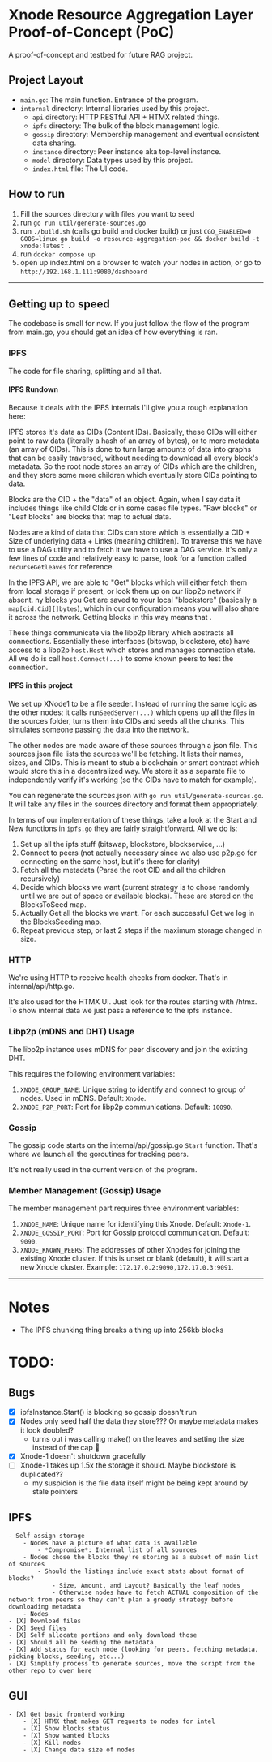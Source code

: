 # Xnode Resource Aggregation Layer Proof-of-Concept (PoC)

A proof-of-concept and testbed for future RAG project.

## Project Layout

- `main.go`: The main function. Entrance of the program.
- `internal` directory: Internal libraries used by this project.
  - `api` directory: HTTP RESTful API + HTMX related things.
  - `ipfs` directory: The bulk of the block management logic.
  - `gossip` directory: Membership management and eventual consistent data sharing.
  - `instance` directory: Peer instance aka top-level instance.
  - `model` directory: Data types used by this project.
  - `index.html` file: The UI code.

## How to run


1. Fill the sources directory with files you want to seed
1. run `go run util/generate-sources.go`
1. run `./build.sh` (calls go build and docker build) or just `CGO_ENABLED=0 GOOS=linux go build -o resource-aggregation-poc && docker build -t xnode:latest .`
1. run `docker compose up`
1. open up index.html on a browser to watch your nodes in action, or go to `http://192.168.1.111:9080/dashboard`


---


## Getting up to speed
The codebase is small for now. 
If you just follow the flow of the program from main.go, 
you should get an idea of how everything is ran.

### IPFS
The code for file sharing, splitting and all that.

#### IPFS Rundown
Because it deals with the IPFS internals I'll give you a rough explanation here:
 
IPFS stores it's data as CIDs (Content IDs).
Basically, these CIDs will either point to raw data (literally a hash of an array of bytes), or to more metadata (an array of CIDs).
This is done to turn large amounts of data into graphs that can be easily traversed, without needing to download all every block's metadata.
So the root node stores an array of CIDs which are the children, and they store some more children which eventually store CIDs pointing to data.

Blocks are the CID + the "data" of an object.
Again, when I say data it includes things like child CIds or in some cases file types.
"Raw blocks" or "Leaf blocks" are blocks that map to actual data.

Nodes are a kind of data that CIDs can store which is essentially a CID + Size of underlying data + Links (meaning children).
To traverse this we have to use a DAG utility and to fetch it we have to use a DAG service.
It's only a few lines of code and relatively easy to parse, look for a function called `recurseGetleaves` for reference.

In the IPFS API, we are able to "Get" blocks which will either fetch them from local storage if present, or look them up on our libp2p network if absent.
ny blocks you Get are saved to your local "blockstore" (basically a `map[cid.Cid][]bytes`), which in our configuration means you will also share it across the network.
Getting blocks in this way means that .

These things communicate via the libp2p library which abstracts all connections. 
Essentially these interfaces (bitswap, blockstore, etc) have access to a libp2p `host.Host` which stores and manages connection state.
All we do is call `host.Connect(...)` to some known peers to test the connection.

#### IPFS in this project

We set up XNode1 to be a file seeder.
Instead of running the same logic as the other nodes; 
it calls `runSeedServer(...)` which opens up all the files in the sources folder, turns them into CIDs and seeds all the chunks.
This simulates someone passing the data into the network.

The other nodes are made aware of these sources through a json file.
This sources.json file lists the sources we'll be fetching.
It lists their names, sizes, and CIDs.
This is meant to stub a blockchain or smart contract which would store this in a decentralized way.
We store it as a separate file to independently verify it's working (so the CIDs have to match for example).

You can regenerate the sources.json with `go run util/generate-sources.go`.
It will take any files in the sources directory and format them appropriately.

In terms of our implementation of these things, take a look at the Start and New functions in `ipfs.go` they are fairly straightforward.
All we do is:
1. Set up all the ipfs stuff (bitswap, blockstore, blockservice, ...)
1. Connect to peers (not actually necessary since we also use p2p.go for connecting on the same host, but it's there for clarity)
1. Fetch all the metadata (Parse the root CID and all the children recursively)
1. Decide which blocks we want (current strategy is to chose randomly until we are out of space or available blocks). These are stored on the BlocksToSeed map.
1. Actually Get all the blocks we want. For each successful Get we log in the BlocksSeeding map.
1. Repeat previous step, or last 2 steps if the maximum storage changed in size.

### HTTP
We're using HTTP to receive health checks from docker.
That's in internal/api/http.go.

It's also used for the HTMX UI.
Just look for the routes starting with /htmx.
To show internal data we just pass a reference to the ipfs instance.

### Libp2p (mDNS and DHT) Usage
The libp2p instance uses mDNS for peer discovery and join the existing DHT.

This requires the following environment variables:

1. `XNODE_GROUP_NAME`: Unique string to identify and connect to group of nodes. Used in mDNS. Default: `Xnode`.
2. `XNODE_P2P_PORT`: Port for libp2p communications. Default: `10090`.

### Gossip
The gossip code starts on the internal/api/gossip.go `Start` function.
That's where we launch all the goroutines for tracking peers.

It's not really used in the current version of the program.

### Member Management (Gossip) Usage

The member management part requires three environment variables:

1. `XNODE_NAME`: Unique name for identifying this Xnode. Default: `Xnode-1`.
2. `XNODE_GOSSIP_PORT`: Port for Gossip protocol communication. Default: `9090`.
3. `XNODE_KNOWN_PEERS`: The addresses of other Xnodes for joining the existing Xnode cluster. If this is unset or blank (default), it will start a new Xnode cluster. Example: `172.17.0.2:9090,172.17.0.3:9091`.


---


# Notes
- The IPFS chunking thing breaks a thing up into 256kb blocks

# TODO:

## Bugs
- [X] ipfsInstance.Start() is blocking so gossip doesn't run
- [X] Nodes only seed half the data they store??? Or maybe metadata makes it look doubled?
    - turns out i was calling make() on the leaves and setting the size instead of the cap 🤦
- [X] Xnode-1 doesn't shutdown gracefully
- [ ] Xnode-1 takes up 1.5x the storage it should. Maybe blockstore is duplicated??
    - my suspicion is the file data itself might be being kept around by stale pointers

## IPFS
    - Self assign storage
        - Nodes have a picture of what data is available
            - *Compromise*: Internal list of all sources
        - Nodes chose the blocks they're storing as a subset of main list of sources
            - Should the listings include exact stats about format of blocks?
                - Size, Amount, and Layout? Basically the leaf nodes
                - Otherwise nodes have to fetch ACTUAL composition of the network from peers so they can't plan a greedy strategy before downloading metadata
        - Nodes 
    - [X] Download files
    - [X] Seed files
    - [X] Self allocate portions and only download those
    - [X] Should all be seeding the metadata
    - [X] Add status for each node (looking for peers, fetching metadata, picking blocks, seeding, etc...)
    - [X] Simplify process to generate sources, move the script from the other repo to over here

## GUI
    - [X] Get basic frontend working
        - [X] HTMX that makes GET requests to nodes for intel
        - [X] Show blocks status
        - [X] Show wanted blocks
        - [X] Kill nodes
        - [X] Change data size of nodes
